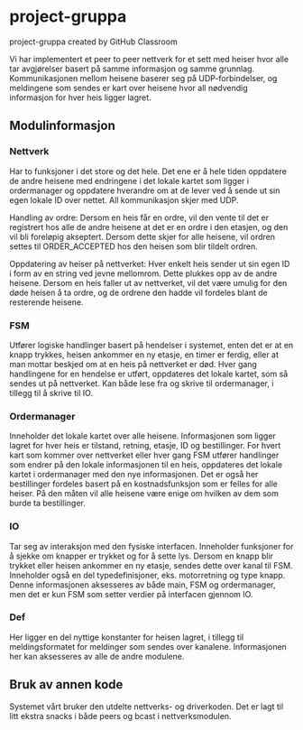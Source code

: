 # project-gruppa
project-gruppa created by GitHub Classroom

Vi har implementert et peer to peer nettverk for et sett med heiser hvor alle tar avgjørelser basert på samme informasjon og samme grunnlag. Kommunikasjonen mellom heisene baserer seg på UDP-forbindelser, og meldingene som sendes er kart over heisene hvor all nødvendig informasjon for hver heis ligger lagret. 

## Modulinformasjon

### Nettverk
Har to funksjoner i det store og det hele. Det ene er å hele tiden oppdatere de andre heisene med endringene i det lokale kartet som ligger i ordermanager og oppdatere hverandre om at de lever ved å sende ut sin egen lokale ID over nettet. All kommunikasjon skjer med UDP. 

Handling av ordre: Dersom en heis får en ordre, vil den vente til det er registrert hos alle de andre heisene at det er en ordre i den etasjen, og den vil bli foreløpig akseptert. Dersom dette skjer for alle heisene, vil ordren settes til ORDER_ACCEPTED hos den heisen som blir tildelt ordren.

Oppdatering av heiser på nettverket: Hver enkelt heis sender ut sin egen ID i form av en string ved jevne mellomrom. Dette plukkes opp av de andre heisene. Dersom en heis faller ut av nettverket, vil det være umulig for den døde heisen å ta ordre, og de ordrene den hadde vil fordeles blant de resterende heisene. 



### FSM
Utfører logiske handlinger basert på hendelser i systemet, enten det er at en knapp trykkes, heisen ankommer en ny etasje, en timer er ferdig, eller at man mottar beskjed om at en heis på nettverket er død. Hver gang handlingene for en hendelse er utført, oppdateres det lokale kartet, som så sendes ut på nettverket. Kan både lese fra og skrive til ordermanager, i tillegg til å skrive til IO. 


### Ordermanager
Inneholder det lokale kartet over alle heisene. Informasjonen som ligger lagret for hver heis er tilstand, retning, etasje, ID og bestillinger. For hvert kart som kommer over nettverket eller hver gang FSM utfører handlinger som endrer på den lokale informasjonen til en heis, oppdateres det lokale kartet i ordermanager med den nye informasjonen. Det er også her bestillinger fordeles basert på en kostnadsfunksjon som er felles for alle heiser. På den måten vil alle heisene være enige om hvilken av dem som burde ta bestillinger.


### IO
Tar seg av interaksjon med den fysiske interfacen. Inneholder funksjoner for å sjekke om knapper er trykket og for å sette lys. Dersom en knapp blir trykket eller heisen ankommer en ny etasje, sendes dette over kanal til FSM. Inneholder også en del typedefinisjoner, eks. motorretning og type knapp. Denne informasjonen aksesseres av både main, FSM og ordermanager, men det er kun FSM som setter verdier på interfacen gjennom IO. 


### Def
Her ligger en del nyttige konstanter for heisen lagret, i tillegg til meldingsformatet for meldinger som sendes over kanalene. Informasjonen her kan aksesseres av alle de andre modulene.


## Bruk av annen kode
Systemet vårt bruker den utdelte nettverks- og driverkoden. Det er lagt til litt ekstra snacks i både peers og bcast i nettverksmodulen.






